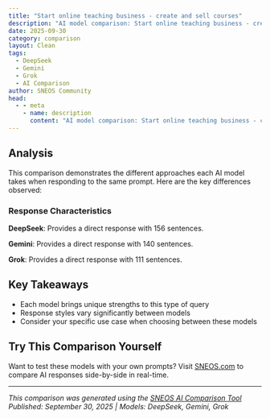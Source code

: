 ```yaml
---
title: "Start online teaching business - create and sell courses"
description: "AI model comparison: Start online teaching business - create and sell courses..."
date: 2025-09-30
category: comparison
layout: Clean
tags:
  - DeepSeek
  - Gemini
  - Grok
  - AI Comparison
author: SNEOS Community
head:
  - - meta
    - name: description
      content: "AI model comparison: Start online teaching business - create and sell courses..."
---
```


<ChatComparison
  title="Start online teaching business - create and sell courses"
  prompt="Start online teaching business - create and sell courses"
  :responses='{
    "DeepSeek": "Of course! Starting an online teaching business is an excellent way to share your expertise, build a brand, and generate income. Here is a comprehensive, step-by-step guide to take you from idea to your first sale and beyond.\n\n### The 5-Phase Roadmap to Your Online Course Business\n\n---\n\n### Phase 1: Foundation \u0026 Niche Selection (The \u0022Why\u0022 and \u0022Who\u0022)\n\nBefore you create anything, you must lay a solid foundation.\n\n**1. Find Your Profitable Niche:**\nYou need a topic you are knowledgeable and passionate about, that also has a market willing to pay.\n*   **Your Expertise:** What do you know that others want to learn? (e.g., graphic design, financial planning, yoga, Python programming, sourdough baking).\n*   **Market Demand:** Is there an audience? Use tools like:\n    *   **Google Trends:** See if interest in your topic is growing.\n    *   **Amazon Books \u0026 Bestseller Lists:** See what people are buying.\n    *   **Online Communities:** Reddit, Facebook Groups, Quora. What questions are people constantly asking?\n    *   **Keyword Research Tools:** (e.g., Ahrefs, SEMrush) to see search volume.\n*   **Profitability:** Can you create a compelling course that people will pay for? Are there already successful courses? (Competition is a *good* sign\u2014it means there\u0027s a market).\n\n**2. Define Your Ideal Student:**\nGet specific. Who are you teaching?\n*   **Demographics:** Age, location, job title.\n*   **Pain Points:** What are their biggest struggles, fears, and frustrations? (e.g., \u0022I\u0027m overwhelmed by Excel,\u0022 \u0022I can\u0027t stick to a budget,\u0022 \u0022I want to start a freelance business but don\u0027t know where to begin.\u0022).\n*   **Goals \u0026 Desires:** What do they want to achieve? (e.g., \u0022Get a promotion,\u0022 \u0022Land their first client,\u0022 \u0022Bake perfect macarons.\u0022).\n*   Create a simple \u0022Student Avatar\u0022 and keep it handy. It will guide all your content and marketing.\n\n**3. Validate Your Course Idea:**\nDon\u0027t build a full course in a vacuum. Test the idea first!\n*   **Pre-Sell Your Course:** Create a sales page for a course that *doesn\u0027t exist yet* and see if people will buy it. Offer an \u0022Early Bird\u0022 discount. If they buy, you have validation and funding. If not, you pivoted before wasting months.\n*   **Build an Email List:** Create a free \u0022lead magnet\u0022 (e.g., a checklist, a short guide, a webinar) related to your course topic. Offer it on a simple landing page. The people who sign up are your target audience. You can survey them about their needs.\n*   **Offer 1-on-1 Coaching:** Sell a few hours of your time. This proves people will pay for your knowledge and helps you understand their exact problems, which will become your course modules.\n\n---\n\n### Phase 2: Course Creation (The \u0022What\u0022)\n\nNow it\u0027s time to build your flagship product.\n\n**1. Craft a Compelling Learning Outcome:**\nDon\u0027t just list topics. Frame your course around a transformation.\n*   **Bad:** \u0022A Course on Photoshop\u0022\n*   **Good:** \u0022From Beginner to Pro: Photoshop for Stunning Social Media Graphics in 30 Days.\u0022\n\n**2. Outline Your Curriculum:**\nBreak down the transformation into logical, digestible steps.\n*   **Modules -\u003E Lessons -\u003E Resources.**\n*   Start with the basics and build complexity.\n*   For each lesson, ask: \u0022What does my student need to know *next* to reach their goal?\u0022\n\n**3. Choose Your Content Mix:**\nPeople learn in different ways. Use a variety of formats:\n*   **Video (Essential):** Screencasts, talking-head videos, slides-over-voice.\n*   **Audio:** MP3 downloads for on-the-go learning.\n*   **Text:** PDF guides, transcripts.\n*   **Resources:** Worksheets, templates, checklists, swipe files.\n\n**4. Production (Keep it Simple to Start):**\nYou don\u0027t need a Hollywood studio.\n*   **Equipment:** A good USB microphone (e.g., Blue Yeti), a webcam or smartphone, and a quiet room.\n*   **Software:**\n    *   **Screencasting:** Loom (free \u0026 easy), Camtasia (more features).\n    *   **Video Editing:** DaVinci Resolve (powerful \u0026 free), iMovie, CapCut.\n    *   **Slides:** Canva (for beautiful presentations and graphics).\n\n**5. Build a Community:**\nA dedicated space for students increases completion rates and satisfaction.\n*   Create a private **Facebook Group** or a channel on **Discord** or **Circle.so**. Engage here daily.\n\n---\n\n### Phase 3: Platform \u0026 Tech Setup (The \u0022Where\u0022)\n\nYou need a home for your course and a way to get paid.\n\n**1. Choose Your Platform:**\nYou have two main options:\n\n| Feature | Online Course Platform (All-in-One) | Self-Hosted (WordPress \u002B Plugins) |\n| :--- | :--- | :--- |\n| **Examples** | **Teachable, Thinkific, Podia, Kajabi** | **LearnDash, LifterLMS, Tutor LMS** |\n| **Pros** | Easier \u0026 faster to set up. Handles hosting, payments, security. All-in-one solution. | Full control \u0026 customization. Can be cheaper at scale. Integrates with your existing site. |\n| **Cons** | Monthly fee \u002B transaction fees (on some plans). Less design flexibility. | More technical setup. You are responsible for hosting, security, and updates. |\n| **Best For** | **Beginners** who want to launch quickly and don\u0027t want to deal with tech. | **Tech-savvy users** or those who already have a WordPress site and want full control. |\n\n**Recommendation for Beginners:** Start with **Thinkific** or **Teachable**. They are built specifically for this and make the process seamless.\n\n**2. Set Up Payment Processing:**\nYour course platform will integrate with **Stripe** and/or **PayPal**. This is usually automatic. Ensure you can accept major credit cards.\n\n**3. Create a Simple Sales Page:**\nYour sales page is your #1 salesperson. It must include:\n*   A compelling headline that speaks to the desire or pain point.\n*   A clear explanation of who the course is for (and who it\u0027s *not* for).\n*   The key benefits and transformation.\n*   Your curriculum outline.\n*   Social proof (testimonials, reviews).\n*   A strong Call-to-Action (CTA) - \u0022Buy Now\u0022 or \u0022Enroll Today\u0022.\n*   A FAQ section.\n\n---\n\n### Phase 4: Marketing \u0026 Sales (The \u0022How\u0022)\n\nThis is the most critical phase. You can have the best course in the world, but without marketing, you won\u0027t make sales.\n\n**1. Build an Audience *Before* You Launch:**\nStart this in Phase 1!\n*   **Content Marketing:** Start a blog, YouTube channel, or podcast around your niche. Provide free value to attract your ideal students.\n*   **Social Media:** Be active on 1-2 platforms where your audience lives (e.g., LinkedIn for professionals, Instagram/TikTok for visual/creative topics, Twitter/X for tech).\n*   **Email List:** This is your most valuable asset. Nurture your list with helpful tips and build a relationship.\n\n**2. The Launch Funnel:**\nDon\u0027t just \u0022list\u0022 your course. Launch it with a strategy.\n1.  **Build Anticipation:** Tease your course content for 1-2 weeks on social media and email.\n2.  **Open Cart/Enrollment:** Announce that the course is open for a **limited time**. Scarcity (limited time) and urgency (early bird pricing) drive sales.\n3.  **Live Webinar/Workshop:** Host a free, value-packed live training related to your course. At the end, present your course as the natural next step. This is a highly effective sales method.\n4.  **Cart Closing:** Send reminder emails as the launch period ends.\n5.  **Post-Launch:** Close the cart, then re-open it periodically or use an \u0022Evergreen\u0022 model (always open).\n\n**3. Pricing Your Course:**\n*   **Value-Based Pricing:** Price based on the outcome, not the hours of content. If your course helps someone get a $10,000 raise, $500 is a bargain.\n*   **Tiers:** Offer different packages (e.g., Basic = course only; Pro = course \u002B community; Premium = all \u002B 1-on-1 coaching).\n*   **Competitor Analysis:** See what others are charging, but don\u0027t let it be your only factor.\n\n---\n\n### Phase 5: Scale \u0026 Grow (The \u0022What\u0027s Next\u0022)\n\nOnce you have a successful first course, it\u0027s time to grow.\n\n**1. Collect Feedback \u0026 Iterate:**\nGather student testimonials and feedback. Use it to improve your course content for the next launch.\n\n**2. Create More Courses:**\nUpsell your existing students on advanced courses or complementary topics.\n\n**3. Build a Brand:**\nYou are no longer just a course creator; you are a business owner. Consider:\n*   **Affiliate Program:** Let others promote your course for a commission.\n*   **Community Membership:** A recurring revenue model where people pay monthly for access to you and a library of resources.\n*   **Coaching/Consulting:** Offer high-ticket, personalized services.\n\n### Your First-Week Action Plan\n\n1.  **Day ",
    "Gemini": "Okay, let\u0027s map out a plan to start an online teaching business and create and sell courses.  This is a multi-step process, but breaking it down will make it manageable.\n\n**Phase 1: Planning and Validation (Foundation)**\n\n1.  **Identify Your Niche and Target Audience:**\n    *   **What are you passionate about and knowledgeable in?** (This is crucial for creating engaging content). Think about your expertise, hobbies, professional experience, or any skills you\u0027ve developed.\n    *   **What problems can you solve?**  Your course should address a need or desire that people have.\n    *   **Who is your ideal student?** (Demographics, skill level, goals, pain points)  Be specific.  Examples:\n        *   \u0022Beginner photographers who want to learn how to take better portraits with their DSLR camera.\u0022\n        *   \u0022Small business owners who want to improve their social media marketing skills.\u0022\n        *   \u0022Software developers who want to learn a new programming language like Python\u0022\n    *   **Brainstorm Course Ideas:**  Based on your niche, list several potential course topics.\n\n2.  **Validate Your Course Idea (Crucial!):**\n    *   **Market Research:**\n        *   **Google Trends:**  See if there\u0027s search interest in your topic.\n        *   **Keyword Research:** Use tools like Google Keyword Planner, Ahrefs, or SEMrush to find relevant keywords and their search volume.\n        *   **Competitor Analysis:**  What courses already exist on platforms like Udemy, Skillshare, Coursera, Teachable, Thinkific, etc.? Analyze their content, pricing, reviews, and marketing.  Don\u0027t be discouraged by competition; it means there\u0027s a market!  Look for gaps you can fill.\n        *   **Social Media:**  Join relevant groups and forums (Facebook, LinkedIn, Reddit) to see what people are discussing and asking about.\n    *   **Talk to Your Target Audience:**\n        *   **Surveys:**  Create a short survey (Google Forms, SurveyMonkey) to gauge interest in your course idea.\n        *   **Interviews:**  Reach out to potential students and ask them about their challenges and goals.\n        *   **Polls:**  Use social media or email to run polls to see which topics resonate most.\n    *   **Pre-sell or Beta Test:**  Offer a discounted or free version of your course to a small group of people in exchange for feedback.  This is a great way to refine your content and identify any areas for improvement.  A simple landing page with a description and signup form can be enough.\n\n3.  **Define Your Course Objectives and Learning Outcomes:**\n    *   **What will students be able to *do* after completing your course?**  Be specific and measurable.\n    *   **Create a detailed course outline:**  Break down the course into modules and lessons.  This will serve as your roadmap for content creation.\n    *   **Decide on the Course Format:**  Will it be video-based, text-based, live webinars, a combination?  Consider your audience\u0027s preferences and your own strengths.\n\n**Phase 2: Content Creation and Platform Selection**\n\n4.  **Create Your Course Content:**\n    *   **Start with your outline:**  Create content for each module and lesson.\n    *   **Choose the right tools:**\n        *   **Video recording:**  Screen recording software (e.g., OBS Studio (free), Camtasia), webcam (e.g., Logitech C920), microphone (e.g., Blue Yeti).\n        *   **Video editing:**  DaVinci Resolve (free), Adobe Premiere Pro, iMovie (Mac).\n        *   **Presentation software:**  PowerPoint, Google Slides, Keynote.\n        *   **Audio editing:** Audacity (free).\n        *   **Graphics and visuals:** Canva (free and paid options).\n    *   **Focus on quality and clarity:**  Use clear language, provide examples, and break down complex concepts into smaller, digestible chunks.\n    *   **Consider accessibility:**  Add captions to your videos, provide transcripts, and use high contrast colors.\n    *   **Add value beyond the basics:**  Include downloadable resources, templates, checklists, exercises, quizzes, or case studies.\n    *   **Practice and refine:**  Record yourself and review your videos.  Ask for feedback from others.\n\n5.  **Choose Your Platform:**\n    *   **All-in-One Platforms (Hosted):**\n        *   **Teachable:**  User-friendly, good for beginners, marketing tools, payment processing.\n        *   **Thinkific:**  More customization options, excellent for building a brand, membership features.\n        *   **LearnDash (WordPress Plugin):**  Powerful and flexible, requires a WordPress website, good for advanced users.\n        *   **Kajabi:**  Comprehensive platform with course creation, marketing automation, and website builder (more expensive).\n    *   **Marketplace Platforms:**\n        *   **Udemy:**  Large audience, easy to get started, but lower control over pricing and branding.\n        *   **Skillshare:**  Focuses on creative skills, subscription-based model.\n    *   **Self-Hosted (Requires more technical expertise):**\n        *   **WordPress \u002B LMS Plugin:**  Maximum control, but requires technical skills.\n    *   **Consider these factors when choosing a platform:**\n        *   **Pricing:**  Monthly fees, transaction fees, storage limits.\n        *   **Features:**  Course creation tools, marketing tools, payment processing, student management, analytics.\n        *   **Ease of use:**  How easy is it to create and manage your course?\n        *   **Customization options:**  Can you brand your course and website?\n        *   **Support:**  What kind of support is available?\n\n**Phase 3: Launching and Marketing Your Course**\n\n6.  **Build a Landing Page:**\n    *   **Create a compelling sales page** that highlights the benefits of your course.\n    *   **Include a clear call to action** (e.g., \u0022Enroll Now,\u0022 \u0022Get Started\u0022).\n    *   **Showcase testimonials** (if you have them).\n    *   **Offer a money-back guarantee** to reduce risk for potential students.\n\n7.  **Set Your Pricing:**\n    *   **Research competitor pricing.**\n    *   **Consider the value you\u0027re providing.**\n    *   **Experiment with different pricing strategies** (e.g., tiered pricing, early bird discounts).\n\n8.  **Develop a Marketing Strategy:**\n    *   **Content Marketing:**\n        *   **Blog posts:**  Write articles related to your course topic.\n        *   **Free resources:**  Offer free ebooks, checklists, or templates to attract leads.\n        *   **Guest blogging:**  Write articles for other websites in your niche.\n    *   **Social Media Marketing:**\n        *   **Choose the platforms where your target audience spends time.**\n        *   **Create engaging content** (e.g., videos, images, questions).\n        *   **Run targeted ads.**\n        *   **Engage with your audience.**\n    *   **Email Marketing:**\n        *   **Build an email list** by offering a free lead magnet.\n        *   **Send regular newsletters** with valuable content and updates about your course.\n        *   **Automated email sequences** to nurture leads and promote your course.\n    *   **Paid Advertising:**\n        *   **Google Ads:**  Target keywords related to your course.\n        *   **Social Media Ads:**  Target your ideal student based on demographics, interests, and behaviors.\n    *   **Affiliate Marketing:**  Partner with other businesses or influencers to promote your course.\n    *   **Webinars:**  Host free webinars to showcase your expertise and promote your course.\n    *   **Partnerships:** Collaborate with other businesses in your niche to cross-promote each other\u0027s products or services.\n\n9.  **Launch Your Course!**\n    *   **Create a buzz** on social media and email.\n    *   **Offer a launch discount** to encourage early enrollment.\n    *   **Monitor your results** and make adjustments as needed.\n\n**Phase 4: Ongoing Improvement and Growth**\n\n10. **Gather Feedback:**\n    *   **Ask for feedback** from your students throughout the course.\n    *   **Use surveys and quizzes** to assess their understanding.\n    *   **Pay attention to reviews and comments.**\n\n11. **Update Your Content:**\n    *   **Keep your content fresh and relevant.**\n    *   **Add new modules or lessons** based on student feedback.\n    *   **Update your course regularly** to reflect changes in your industry.\n\n12. **Promote Your Course Consistently:**\n    *   **Continue to market your course** through content marketing, social media, and email.\n    *   **Run regular promotions and discounts.**\n    *   **Create new courses** to expand your offerings.\n\n13. **Build a Community:**\n    *   **Create a forum or Facebook group** for your students to connect with each other.\n    *   **Host live Q\u0026A sessions.**\n    *   **Encourage students to share their successes.**\n\n**Key Considerations and Best Practices:**\n\n*   **Consistency is Key:** Regularly create and publish content to build your audience and establish yourself as an expert.\n*   **Provide Excellent Customer Service:** Respond to student inquiries promptly and professionally.\n*   **Focus on Building Relationships:** Engage with your students and create a community around your course.\n*   **Track Your Results:** Use analytics to track your progress and identify areas for improvement.\n*   **Be Patient:** Building an online teaching business takes time and effort. Don\u0027t get discouraged if you don\u0027t see results immediately.\n\n**Tools to Consider:**\n\n*   **Website Builders:** WordPress, Squarespace, Wix.\n*   **Email Marketing:** Mailchimp, ConvertKit, ActiveCampaign.\n*   **Social Media Management:** Hootsuite, Buffer.\n*   **Payment Processing:** Stripe, PayPal.\n*   **Project Management:** Trello, Asana.\n\n**Example Timeline (Adjust to your pace):**\n\n*   **Week 1-2:** Niche Research, Audience Definition, Course Idea Validation.\n*   **Week 3-4:** Course Outline, Content Planning, Platform Selection.\n*   **Week 5-8:** Content Creation (Video, Text, Resources).\n*   **Week 9-10:** Landing Page Design, Pricing Strategy.\n*   **Week 11-12:** Marketing Plan, Launch Preparation.\n*   **Week 13:** Launch!\n*   **Ongoing:** Promotion, Feedback, Updates, Community Building.\n\nThis is a comprehensive guide, but remember that starting an online business is an iterative process.  Be prepared to adapt and adjust your strategy as you learn what works best for you and your audience. Good luck!\n",
    "Grok": "Starting an online teaching business to create and sell courses is an excellent opportunity, especially as demand for online education continues to grow. Below is a step-by-step guide to help you launch and scale your online teaching business:\n\n---\n\n### **1. Identify Your Niche and Target Audience**\n- **Choose Your Expertise**: Focus on a subject or skill you are knowledgeable and passionate about. It could be academics (math, science), professional skills (digital marketing, coding), personal development (time management, mindfulness), hobbies (photography, cooking), or languages.\n- **Research Demand**: Use tools like Google Trends, Udemy, or Amazon (for books) to see what topics are trending. Check forums like Reddit or Quora to identify common problems or questions people have.\n- **Define Your Audience**: Understand who you\u2019re teaching (e.g., beginners, professionals, students, hobbyists). Tailor your content to their age, skill level, and goals.\n\n**Example**: If you\u2019re skilled in graphic design, you might target beginners who want to learn Adobe Photoshop for personal or small business use.\n\n---\n\n### **2. Create High-Quality Course Content**\n- **Plan Your Course**: Break your topic into modules or lessons. Create a clear outline with learning objectives for each section.\n  - Example Outline for a Graphic Design Course:\n    1. Introduction to Graphic Design Tools\n    2. Basics of Color Theory\n    3. Creating Your First Project in Photoshop\n    4. Advanced Techniques and Shortcuts\n    5. Final Project and Feedback\n- **Choose a Format**: Decide if your course will be video-based, text-based, or a mix. Video courses are popular and can include screen recordings, live-action, or animations.\n- **Develop Content**:\n  - Write scripts for videos to stay concise and engaging.\n  - Use tools like Canva or PowerPoint for visuals and slide decks.\n  - Record videos with a good microphone (e.g., Blue Yeti) and camera (or use your smartphone). Tools like OBS Studio or Loom work well for screen recording.\n  - Edit videos using free tools like DaVinci Resolve or paid ones like Adobe Premiere Pro.\n- **Add Value**: Include downloadable resources (PDFs, templates), quizzes, assignments, and community access (e.g., forums or group chats).\n\n**Tip**: Start with one flagship course to establish credibility before expanding to more topics.\n\n---\n\n### **3. Choose a Platform to Host and Sell Your Course**\nYou have two main options: use an existing platform or build your own website.\n\n- **Option 1: Use Existing Platforms**\n  Popular platforms take care of hosting, payment processing, and marketing but charge fees or revenue shares.\n  - **Udemy**: Great for beginners. You upload your course, and Udemy markets it to a large audience. However, revenue splits (often 50% or less) and frequent discounts can reduce earnings.\n  - **Teachable**: Offers more control over pricing and branding. Monthly fees apply, but you keep more of the revenue (plans start at $39/month).\n  - **Thinkific**: Similar to Teachable, with a free plan to start. Good for customization and branding.\n  - **Skillshare**: Works on a subscription model; you earn based on watch time. Best for creative topics.\n  - **Coursera**: Partner with them for academic or professional courses (more selective process).\n\n- **Option 2: Build Your Own Website**\n  This gives you full control over branding, pricing, and customer data but requires more technical setup.\n  - Use platforms like **WordPress** with plugins like **LearnDash** or **LifterLMS** to create a course website.\n  - Host videos on Vimeo or YouTube (unlisted) to save bandwidth.\n  - Integrate payment gateways like Stripe or PayPal.\n  - Use email marketing tools like Mailchimp or ConvertKit to manage student communication.\n\n**Recommendation**: Start on a platform like Teachable for ease, then transition to your own website for scalability.\n\n---\n\n### **4. Price Your Course**\n- **Research Competitors**: Check similar courses on Udemy, Teachable, or other platforms to see their pricing (often $10\u2013$200 depending on depth and niche).\n- **Value-Based Pricing**: Price based on the transformation or outcome (e.g., a career-boosting course can be priced higher than a hobby course).\n- **Tiered Pricing**: Offer multiple packages (e.g., basic course for $49, premium with extras for $99).\n- **Discounts \u0026 Promotions**: Use limited-time offers or bundles to attract initial students, but avoid constant discounting to maintain perceived value.\n\n**Example**: A beginner coding course might be $79, with a premium version including 1:1 mentoring for $199.\n\n---\n\n### **5. Market Your Course**\nMarketing is crucial to attract students. Use a mix of free and paid strategies:\n\n- **Build a Personal Brand**:\n  - Create a YouTube channel or blog with free content related to your niche to establish authority (e.g., \u201C5 Photoshop Tips for Beginners\u201D).\n  - Be active on social media (Instagram, LinkedIn, TikTok) with short tips, testimonials, or behind-the-scenes content.\n- **Leverage Email Marketing**:\n  - Build a mailing list by offering a free resource (e.g., a PDF guide or mini-course) in exchange for email sign-ups.\n  - Use tools like Mailchimp to send course launch announcements and nurture leads.\n- **Paid Advertising**:\n  - Run ads on Facebook, Instagram, or Google Ads targeting your audience (e.g., \u201CLearn Graphic Design Online\u201D).\n  - Use retargeting ads to re-engage visitors who didn\u2019t purchase.\n- **Collaborations \u0026 Affiliates**:\n  - Partner with influencers or bloggers in your niche to promote your course.\n  - Offer an affiliate program where others earn a commission for referring students.\n- **SEO \u0026 Content Marketing**:\n  - Optimize your course landing page or website for search engines (e.g., keywords like \u201Cbest online coding course\u201D).\n  - Write blog posts or guest articles on related topics to drive traffic.\n\n**Tip**: Start with free methods (social media, content creation) and reinvest profits into paid ads.\n\n---\n\n### **6. Engage and Retain Students**\n- **Provide Support**: Respond to student questions via email, forums, or live Q\u0026A sessions.\n- **Build a Community**: Create a Facebook Group, Discord server, or forum where students can interact and share progress.\n- **Gather Feedback**: Use surveys or reviews to improve your course. Positive testimonials can be used in marketing.\n- **Upsell Opportunities**: Offer advanced courses, 1:1 coaching, or monthly memberships for ongoing learning.\n\n---\n\n### **7. Legal and Financial Considerations**\n- **Protect Your Content**: Add copyright notices to your materials. Consider watermarking videos to prevent piracy.\n- **Set Up a Business**: Register as a sole proprietor, LLC, or equivalent in your country for tax purposes.\n- **Accept Payments**: Use secure payment gateways (Stripe, PayPal) through your chosen platform or website.\n- **Taxes \u0026 Accounting**: Keep track of income and expenses. Use tools like QuickBooks or hire an accountant to manage finances.\n- **Terms \u0026 Conditions**: Include refund policies, usage rights, and disclaimers on your course platform or website.\n\n---\n\n### **8. Scale Your Business**\n- **Create More Courses**: Expand your catalog with related topics or advanced versions of your initial course.\n- **Hire Help**: Outsource video editing, marketing, or customer support as you grow.\n- **Offer Certifications**: Provide completion certificates (if relevant) to add value.\n- **Diversify Income**: Add live workshops, eBooks, templates, or coaching services to your offerings.\n\n---\n\n### **Tools and Resources**\n- **Course Creation**:\n  - Video Recording: OBS Studio (free), Camtasia (paid)\n  - Video Hosting: Vimeo, YouTube (unlisted)\n  - Quizzes \u0026 Interaction: Google Forms, Kahoot\n- **Website Building**:\n  - WordPress (with LearnDash or LifterLMS)\n  - Teachable, Thinkific for hosted solutions\n- **Marketing**:\n  - Email: Mailchimp, ConvertKit\n  - Social Media Scheduling: Buffer, Hootsuite\n  - Ads: Facebook Ads Manager, Google Ads\n- **Design**:\n  - Canva for graphics and thumbnails\n  - Adobe Suite for professional content\n\n---\n\n### **Timeline for Launch (3-6 Months)**\n1. **Month 1**: Research niche, outline course, and start content creation.\n2. **Month 2**: Record and edit videos, create resources, and choose a platform.\n3. **Month 3**: Set up your course on the platform, create a landing page, and start marketing (build email list, social media presence).\n4. **Month 4-6**: Launch your course, gather feedback, refine marketing, and plan additional courses.\n\n---\n\n### **Initial Budget Estimate**\n- **Low Budget (DIY)**:\n  - Microphone: $50\u2013$100 (one-time)\n  - Webcam/Phone: $0\u2013$100\n  - Software (free tools): $0\n  - Platform Fees (Teachable/Thinkific): $0\u2013$39/month\n  - Total: ~$50\u2013$200\n- **Moderate Budget**:\n  - Professional mic/camera: $200\u2013$500\n  - Paid editing tools: $10\u2013$30/month\n  - Platform/Website Hosting: $50\u2013$100/month\n  - Marketing (ads): $100\u2013$500\n  - Total: ~$500\u2013$1,500\n\n---\n\n### **Final Tips for Success**\n- Start small and focus on quality over quantity.\n- Test your course idea with a small group (friends or a beta launch) before a full rollout.\n- Be patient\u2014building an audience takes time, but consistency in content and marketing pays off"
  }'
  published-date="22:46"
/>

## Analysis

This comparison demonstrates the different approaches each AI model takes when responding to the same prompt. Here are the key differences observed:

### Response Characteristics

**DeepSeek**: Provides a direct response with 156 sentences. 

**Gemini**: Provides a direct response with 140 sentences. 

**Grok**: Provides a direct response with 111 sentences. 

## Key Takeaways

- Each model brings unique strengths to this type of query
- Response styles vary significantly between models
- Consider your specific use case when choosing between these models

## Try This Comparison Yourself

Want to test these models with your own prompts? Visit [SNEOS.com](https://sneos.com) to compare AI responses side-by-side in real-time.

---

*This comparison was generated using the [SNEOS AI Comparison Tool](https://sneos.com)*
*Published: September 30, 2025 | Models: DeepSeek, Gemini, Grok*
